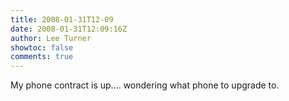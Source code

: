 ```yaml
---
title: 2008-01-31T12-09
date: 2008-01-31T12:09:16Z
author: Lee Turner
showtoc: false
comments: true
---
```


My phone contract is up.... wondering what phone to upgrade to.

